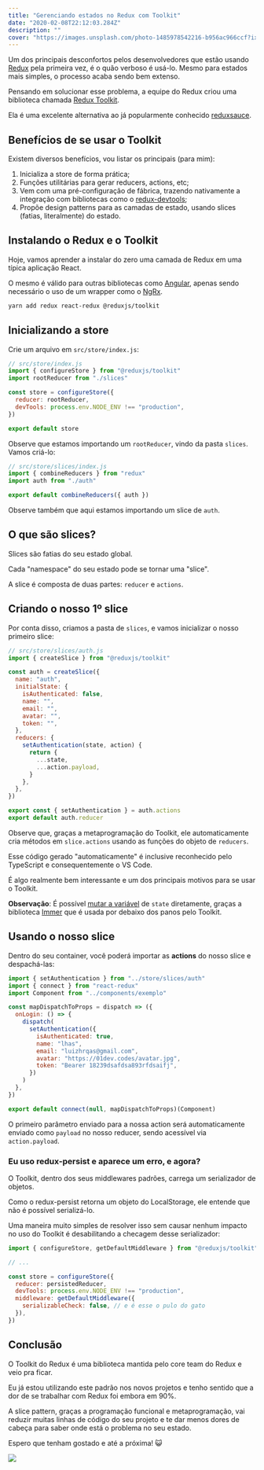 ```yaml
---
title: "Gerenciando estados no Redux com Toolkit"
date: "2020-02-08T22:12:03.284Z"
description: ""
cover: "https://images.unsplash.com/photo-1485978542216-b956ac966ccf?ixlib=rb-1.2.1&ixid=eyJhcHBfaWQiOjEyMDd9&auto=format&fit=crop&w=1353&q=80"
---
```


Um dos principais desconfortos pelos desenvolvedores que estão usando [Redux](https://redux.js.org/) pela primeira vez, é o quão verboso é usá-lo. Mesmo para estados mais simples, o processo acaba sendo bem extenso.

Pensando em solucionar esse problema, a equipe do Redux criou uma biblioteca chamada [Redux Toolkit](https://redux-toolkit.js.org/).

Ela é uma excelente alternativa ao já popularmente conhecido [reduxsauce](https://github.com/jkeam/reduxsauce).

## Benefícios de se usar o Toolkit

Existem diversos benefícios, vou listar os principais (para mim):

1. Inicializa a store de forma prática;
2. Funções utilitárias para gerar reducers, actions, etc;
3. Vem com uma pré-configuração de fábrica, trazendo nativamente a integração com bibliotecas como o [redux-devtools](https://github.com/reduxjs/redux-devtools);
4. Propõe design patterns para as camadas de estado, usando slices (fatias, literalmente) do estado.

## Instalando o Redux e o Toolkit

Hoje, vamos aprender a instalar do zero uma camada de Redux em uma típica aplicação React.

O mesmo é válido para outras bibliotecas como [Angular](https://angular.io/), apenas sendo necessário o uso de um wrapper como o [NgRx](https://ngrx.io/).

```bash
yarn add redux react-redux @reduxjs/toolkit
```

## Inicializando a store

Crie um arquivo em `src/store/index.js`:

```js
// src/store/index.js
import { configureStore } from "@reduxjs/toolkit"
import rootReducer from "./slices"

const store = configureStore({
  reducer: rootReducer,
  devTools: process.env.NODE_ENV !== "production",
})

export default store
```

Observe que estamos importando um `rootReducer`, vindo da pasta `slices`. Vamos criá-lo:

```js
// src/store/slices/index.js
import { combineReducers } from "redux"
import auth from "./auth"

export default combineReducers({ auth })
```

Observe também que aqui estamos importando um slice de `auth`.

## O que são slices?

Slices são fatias do seu estado global.

Cada "namespace" do seu estado pode se tornar uma "slice".

A slice é composta de duas partes: `reducer` e `actions`.

## Criando o nosso 1º slice

Por conta disso, criamos a pasta de `slices`, e vamos inicializar o nosso primeiro slice:

```js
// src/store/slices/auth.js
import { createSlice } from "@reduxjs/toolkit"

const auth = createSlice({
  name: "auth",
  initialState: {
    isAuthenticated: false,
    name: "",
    email: "",
    avatar: "",
    token: "",
  },
  reducers: {
    setAuthentication(state, action) {
      return {
        ...state,
        ...action.payload,
      }
    },
  },
})

export const { setAuthentication } = auth.actions
export default auth.reducer
```

Observe que, graças a metaprogramação do Toolkit, ele automaticamente cria métodos em `slice.actions` usando as funções do objeto de `reducers`.

Esse código gerado "automaticamente" é inclusive reconhecido pelo TypeScript e consequentemente o VS Code.

É algo realmente bem interessante e um dos principais motivos para se usar o Toolkit.

**Observação**: É possível [mutar a variável](https://redux-toolkit.js.org/tutorials/intermediate-tutorial#mutable-update-logic) de `state` diretamente, graças a biblioteca [Immer](https://github.com/immerjs/immer) que é usada por debaixo dos panos pelo Toolkit.

## Usando o nosso slice

Dentro do seu container, você poderá importar as **actions** do nosso slice e despachá-las:

```js
import { setAuthentication } from "../store/slices/auth"
import { connect } from "react-redux"
import Component from "../components/exemplo"

const mapDispatchToProps = dispatch => ({
  onLogin: () => {
    dispatch(
      setAuthentication({
        isAuthenticated: true,
        name: "lhas",
        email: "luizhrqas@gmail.com",
        avatar: "https://01dev.codes/avatar.jpg",
        token: "Bearer 18239dsafdsa893rfdsaifj",
      })
    )
  },
})

export default connect(null, mapDispatchToProps)(Component)
```

O primeiro parâmetro enviado para a nossa action será automaticamente enviado como `payload` no nosso reducer, sendo acessível via `action.payload`.

### Eu uso redux-persist e aparece um erro, e agora?

O Toolkit, dentro dos seus middlewares padrões, carrega um serializador de objetos.

Como o redux-persist retorna um objeto do LocalStorage, ele entende que não é possível serializá-lo.

Uma maneira muito simples de resolver isso sem causar nenhum impacto no uso do Toolkit é desabilitando a checagem desse serializador:

```js
import { configureStore, getDefaultMiddleware } from "@reduxjs/toolkit"

// ...

const store = configureStore({
  reducer: persistedReducer,
  devTools: process.env.NODE_ENV !== "production",
  middleware: getDefaultMiddleware({
    serializableCheck: false, // e é esse o pulo do gato
  }),
})
```

## Conclusão

O Toolkit do Redux é uma biblioteca mantida pelo core team do Redux e veio pra ficar.

Eu já estou utilizando este padrão nos novos projetos e tenho sentido que a dor de se trabalhar com Redux foi embora em 90%.

A slice pattern, graças a programação funcional e metaprogramação, vai reduzir muitas linhas de código do seu projeto e te dar menos dores de cabeça para saber onde está o problema no seu estado.

Espero que tenham gostado e até a próxima! 😺

![](https://media.giphy.com/media/5lAtcHWPAYFdS/giphy.gif)
